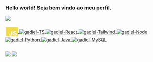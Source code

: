 ### Hello world! Seja bem vindo ao meu perfil.

<div>
  <a href="https://github.com/GadielVargas">
  <img height="150em" src="https://github-readme-stats.vercel.app/api/top-langs/?username=GadielVargas&layout=compact&langs_count=7&theme=dark"/>
</div>

<div style="display: inline_block"><br>
  <img align="center" alt="gadiel-JS" height="30" width="40" src="https://raw.githubusercontent.com/devicons/devicon/master/icons/javascript/javascript-plain.svg">
  <img align="center" alt="gadiel-TS" height="30" width="40" src="https://cdn.jsdelivr.net/gh/devicons/devicon@latest/icons/typescript/typescript-plain.svg">
  <img align="center" alt="gadiel-React" height="30" width="40" src="https://cdn.jsdelivr.net/gh/devicons/devicon@latest/icons/react/react-original.svg">
  <img align="center" alt="gadiel-Tailwind" height="30" width="40" src="https://cdn.jsdelivr.net/gh/devicons/devicon@latest/icons/tailwindcss/tailwindcss-original.svg">
  <img align="center" alt="gadiel-Node" height="30" width="40" src="https://cdn.jsdelivr.net/gh/devicons/devicon@latest/icons/nodejs/nodejs-original.svg">
  <img align="center" alt="gadiel-Python" height="30" width="40" src="https://cdn.jsdelivr.net/gh/devicons/devicon@latest/icons/python/python-original.svg">
  <img align="center" alt="gadiel-Java" height="30" width="40" src="https://cdn.jsdelivr.net/gh/devicons/devicon/icons/java/java-original.svg">
  <img align="center" alt="gadiel-MySQL" height="40" width="40" src="https://cdn.jsdelivr.net/gh/devicons/devicon/icons/mysql/mysql-original-wordmark.svg">
  
##

<div>
  <a href="mailto:gadielvargaz@gmail.com" target="_blank"><img src="https://img.shields.io/badge/-Gmail-%23333?style=for-the-badge&logo=gmail&logoColor=white" target="_blank"></a>
  <a href="https://www.linkedin.com/in/gadiel-vargas-a831a922a/" target="_blank"><img src="https://img.shields.io/badge/-LinkedIn-%230077B5?style=for-the-badge&logo=linkedin&logoColor=white" target="_blank"></a>
  </div>
